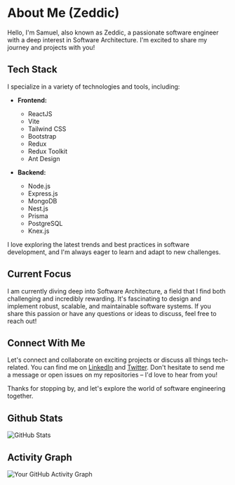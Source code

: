 # About Me (Zeddic)

Hello, I'm Samuel, also known as Zeddic, a passionate software engineer with a deep interest in Software Architecture. I'm excited to share my journey and projects with you!

## Tech Stack

I specialize in a variety of technologies and tools, including:

- **Frontend:**
  - ReactJS
  - Vite
  - Tailwind CSS
  - Bootstrap
  - Redux
  - Redux Toolkit
  - Ant Design

- **Backend:**
  - Node.js
  - Express.js
  - MongoDB
  - Nest.js
  - Prisma
  - PostgreSQL
  - Knex.js

I love exploring the latest trends and best practices in software development, and I'm always eager to learn and adapt to new challenges.

## Current Focus

I am currently diving deep into Software Architecture, a field that I find both challenging and incredibly rewarding. It's fascinating to design and implement robust, scalable, and maintainable software systems. If you share this passion or have any questions or ideas to discuss, feel free to reach out!

## Connect With Me

Let's connect and collaborate on exciting projects or discuss all things tech-related. You can find me on [LinkedIn](https://www.linkedin.com/in/yourprofile) and [Twitter](https://twitter.com/yourhandle). Don't hesitate to send me a message or open issues on my repositories – I'd love to hear from you!

Thanks for stopping by, and let's explore the world of software engineering together.

## Github Stats
![GitHub Stats](https://github-readme-stats.vercel.app/api?username=Zeddic-SMO&show_icons=true)

## Activity Graph
![Your GitHub Activity Graph](https://activity-graph.herokuapp.com/graph?username=yourusername)



